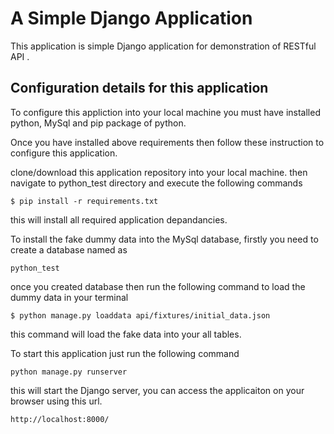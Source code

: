 
A Simple Django Application
=================================
This application is simple Django application for demonstration of RESTful API .

Configuration details for this application
------------------------------------------

To configure this appliction into your local machine you must have installed python, MySql and pip package of python.

Once you have installed above requirements then follow these instruction to configure this application.

clone/download this application repository into your local machine.
then navigate to python_test directory and execute the following commands


```
$ pip install -r requirements.txt
```

this will install all required application depandancies.

To install the fake dummy data into the MySql database, firstly you need to create a database named as

	python_test

once you created database then run the following command to load the dummy data in your terminal

```
$ python manage.py loaddata api/fixtures/initial_data.json
```

this command will load the fake data into your all tables.

To start this application just run the following command

    python manage.py runserver

this will start the Django server, you can access the applicaiton on your browser using this url.

	http://localhost:8000/
